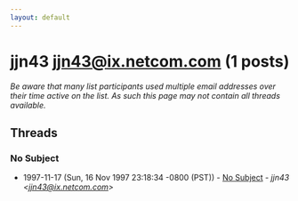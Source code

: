 ```yaml
---
layout: default
---
```


# jjn43 <jjn43@ix.netcom.com> (1 posts)

_Be aware that many list participants used multiple email addresses over their time active on the list. As such this page may not contain all threads available._

## Threads

### No Subject
+ 1997-11-17 (Sun, 16 Nov 1997 23:18:34 -0800 (PST)) - [No Subject](/archive/1997/11/f209f69643c55d5a919d66d7104b92a126efaa6e71a427f8ae5714573191bf6d) - _jjn43 \<jjn43@ix.netcom.com\>_

